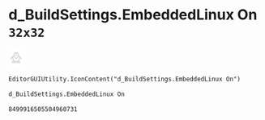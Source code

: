 # d_BuildSettings.EmbeddedLinux On `32x32`
<img src="/img/d_BuildSettings.EmbeddedLinux%20On.png" width=32 height=32>

``` CSharp
EditorGUIUtility.IconContent("d_BuildSettings.EmbeddedLinux On")
```
```
d_BuildSettings.EmbeddedLinux On
```
```
8499916505504960731
```
